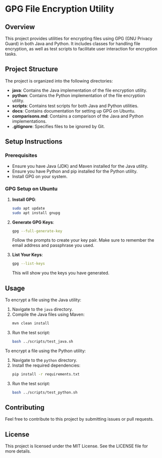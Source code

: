 # GPG File Encryption Utility

## Overview
This project provides utilities for encrypting files using GPG (GNU Privacy Guard) in both Java and Python. It includes classes for handling file encryption, as well as test scripts to facilitate user interaction for encryption tasks.

## Project Structure
The project is organized into the following directories:

- **java**: Contains the Java implementation of the file encryption utility.
- **python**: Contains the Python implementation of the file encryption utility.
- **scripts**: Contains test scripts for both Java and Python utilities.
- **docs**: Contains documentation for setting up GPG on Ubuntu.
- **comparisons.md**: Contains a comparison of the Java and Python implementations.
- **.gitignore**: Specifies files to be ignored by Git.

## Setup Instructions

### Prerequisites
- Ensure you have Java (JDK) and Maven installed for the Java utility.
- Ensure you have Python and pip installed for the Python utility.
- Install GPG on your system.

### GPG Setup on Ubuntu
1. **Install GPG**:
   ```bash
   sudo apt update
   sudo apt install gnupg
   ```

2. **Generate GPG Keys**:
   ```bash
   gpg --full-generate-key
   ```
   Follow the prompts to create your key pair. Make sure to remember the email address and passphrase you used.

3. **List Your Keys**:
   ```bash
   gpg --list-keys
   ```
   This will show you the keys you have generated.

## Usage
To encrypt a file using the Java utility:
1. Navigate to the `java` directory.
2. Compile the Java files using Maven:
   ```bash
   mvn clean install
   ```
3. Run the test script:
   ```bash
   bash ../scripts/test_java.sh
   ```

To encrypt a file using the Python utility:
1. Navigate to the `python` directory.
2. Install the required dependencies:
   ```bash
   pip install -r requirements.txt
   ```
3. Run the test script:
   ```bash
   bash ../scripts/test_python.sh
   ```

## Contributing
Feel free to contribute to this project by submitting issues or pull requests.

## License
This project is licensed under the MIT License. See the LICENSE file for more details.